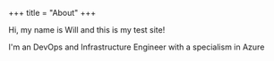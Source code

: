 +++
title = "About"
+++

Hi, my name is Will and this is my test site!

I'm an DevOps and Infrastructure Engineer with a specialism in Azure
